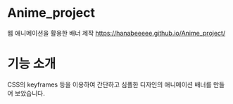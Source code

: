 # Anime_project
웹 애니메이션을 활용한 배너 제작
https://hanabeeeee.github.io/Anime_project/


# 기능 소개
CSS의 keyframes 등을 이용하여 간단하고 심플한 디자인의 애니메이션 배너를 만들어 보았습니다.
